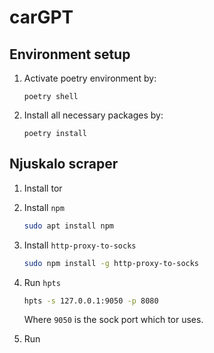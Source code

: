 # carGPT

## Environment setup

1. Activate poetry environment by:

    ```shell
    poetry shell
    ```

2. Install all necessary packages by:

    ```shell
    poetry install
    ```

## Njuskalo scraper

1. Install tor

2. Install `npm`

    ```bash
    sudo apt install npm
    ```

3. Install `http-proxy-to-socks`

    ```bash
    sudo npm install -g http-proxy-to-socks
    ```

4. Run `hpts`

    ```bash
    hpts -s 127.0.0.1:9050 -p 8080
    ```

    Where `9050` is the sock port which tor uses.

5. Run